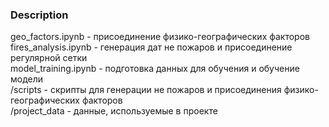 ### Description
geo_factors.ipynb - присоединение физико-географических факторов <br/>
fires_analysis.ipynb - генерация дат не пожаров и присоединение регулярной сетки <br/>
model_training.ipynb - подготовка данных для обучения и обучение модели <br/>
/scripts - скрипты для генерации не пожаров и присоединения физико-географических факторов <br/>
/project_data - данные, используемые в проекте <br/>
